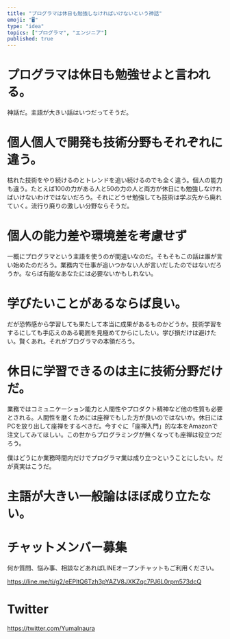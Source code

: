 ```yaml
---
title: "プログラマは休日も勉強しなければいけないという神話"
emoji: "🖥"
type: "idea"
topics: ["プログラマ", "エンジニア"]
published: true
---
```




# プログラマは休日も勉強せよと言われる。

神話だ。主語が大きい話はいつだってそうだ。

# 個人個人で開発も技術分野もそれぞれに違う。
枯れた技術をやり続けるのとトレンドを追い続けるのでも全く違う。個人の能力も違う。たとえば100の力がある人と50の力の人と両方が休日にも勉強しなければいけないわけではないだろう。それにどうせ勉強しても技術は学ぶ先から廃れていく。流行り廃りの激しい分野ならそうだ。

# 個人の能力差や環境差を考慮せず

一概にプログラマという主語を使うのが間違いなのだ。そもそもこの話は誰が言い始めたのだろう。業務内で仕事が追いつかない人が言いだしたのではないだろうか。ならば有能なあなたには必要ないかもしれない。

# 学びたいことがあるならば良い。

だが恐怖感から学習しても果たして本当に成果があるものかどうか。技術学習をするにしても手応えのある範囲を見極めてからにしたい。学び損だけは避けたい。賢くあれ。それがプログラマの本領だろう。

# 休日に学習できるのは主に技術分野だけだ。

業務ではコミュニケーション能力と人間性やプロダクト精神など他の性質も必要とされる。人間性を磨くためには座禅でもした方が良いのではないか。休日にはPCを放り出して座禅をするべきだ。今すぐに「座禅入門」的な本をAmazonで注文してみてほしい。この世からプログラミングが無くなっても座禅は役立つだろう。

僕はどうにか業務時間内だけでプログラマ業は成り立つということにしたい。だが真実はこうだ。

# 主語が大きい一般論はほぼ成り立たない。



<!-- Update From Qiita API -->

# チャットメンバー募集


何か質問、悩み事、相談などあればLINEオープンチャットもご利用ください。

https://line.me/ti/g2/eEPltQ6Tzh3pYAZV8JXKZqc7PJ6L0rpm573dcQ


# Twitter

https://twitter.com/YumaInaura

<!-- Update From Qiita API -->


